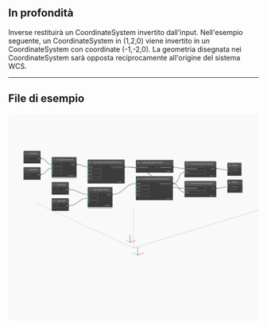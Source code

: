 ## In profondità
Inverse restituirà un CoordinateSystem invertito dall'input. Nell'esempio seguente, un CoordinateSystem in (1,2,0) viene invertito in un CoordinateSystem con coordinate (-1,-2,0). La geometria disegnata nei CoordinateSystem sarà opposta reciprocamente all'origine del sistema WCS.
___
## File di esempio

![Inverse](./Autodesk.DesignScript.Geometry.CoordinateSystem.Inverse_img.jpg)

